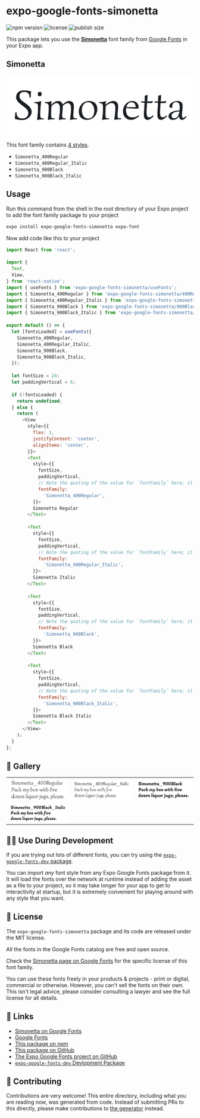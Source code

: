 # expo-google-fonts-simonetta

![npm version](https://flat.badgen.net/npm/v/expo-google-fonts-simonetta)
![license](https://flat.badgen.net/github/license/expo/google-fonts)
![publish size](https://flat.badgen.net/packagephobia/install/expo-google-fonts-simonetta)

This package lets you use the [**Simonetta**](https://fonts.google.com/specimen/Simonetta) font family from [Google Fonts](https://fonts.google.com/) in your Expo app.

## Simonetta

![Simonetta](./font-family.png)

This font family contains [4 styles](#-gallery).

- `Simonetta_400Regular`
- `Simonetta_400Regular_Italic`
- `Simonetta_900Black`
- `Simonetta_900Black_Italic`

## Usage

Run this command from the shell in the root directory of your Expo project to add the font family package to your project
```sh
expo install expo-google-fonts-simonetta expo-font
```

Now add code like this to your project
```js
import React from 'react';

import {
  Text,
  View,
} from 'react-native';
import { useFonts } from 'expo-google-fonts-simonetta/useFonts';
import { Simonetta_400Regular } from 'expo-google-fonts-simonetta/400Regular';
import { Simonetta_400Regular_Italic } from 'expo-google-fonts-simonetta/400Regular_Italic';
import { Simonetta_900Black } from 'expo-google-fonts-simonetta/900Black';
import { Simonetta_900Black_Italic } from 'expo-google-fonts-simonetta/900Black_Italic';

export default () => {
  let [fontsLoaded] = useFonts({
    Simonetta_400Regular,
    Simonetta_400Regular_Italic,
    Simonetta_900Black,
    Simonetta_900Black_Italic,
  });

  let fontSize = 24;
  let paddingVertical = 6;

  if (!fontsLoaded) {
    return undefined;
  } else {
    return (
      <View
        style={{
          flex: 1,
          justifyContent: 'center',
          alignItems: 'center',
        }}>
        <Text
          style={{
            fontSize,
            paddingVertical,
            // Note the quoting of the value for `fontFamily` here; it expects a string!
            fontFamily:
              'Simonetta_400Regular',
          }}>
          Simonetta Regular
        </Text>

        <Text
          style={{
            fontSize,
            paddingVertical,
            // Note the quoting of the value for `fontFamily` here; it expects a string!
            fontFamily:
              'Simonetta_400Regular_Italic',
          }}>
          Simonetta Italic
        </Text>

        <Text
          style={{
            fontSize,
            paddingVertical,
            // Note the quoting of the value for `fontFamily` here; it expects a string!
            fontFamily:
              'Simonetta_900Black',
          }}>
          Simonetta Black
        </Text>

        <Text
          style={{
            fontSize,
            paddingVertical,
            // Note the quoting of the value for `fontFamily` here; it expects a string!
            fontFamily:
              'Simonetta_900Black_Italic',
          }}>
          Simonetta Black Italic
        </Text>
      </View>
    );
  }
};

```

## 🔡 Gallery


||||
|-|-|-|
|![Simonetta_400Regular](.//400Regular/Simonetta_400Regular.ttf.png)|![Simonetta_400Regular_Italic](.//400Regular_Italic/Simonetta_400Regular_Italic.ttf.png)|![Simonetta_900Black](.//900Black/Simonetta_900Black.ttf.png)||
|![Simonetta_900Black_Italic](.//900Black_Italic/Simonetta_900Black_Italic.ttf.png)||||


## 👩‍💻 Use During Development

If you are trying out lots of different fonts, you can try using the [`expo-google-fonts-dev` package](https://github.com/freeboub/google-fonts/tree/master/font-packages/dev#readme).

You can import *any* font style from any Expo Google Fonts package from it. It will load the fonts
over the network at runtime instead of adding the asset as a file to your project, so it may take longer
for your app to get to interactivity at startup, but it is extremely convenient
for playing around with any style that you want.

## 📖 License

The `expo-google-fonts-simonetta` package and its code are released under the MIT license.

All the fonts in the Google Fonts catalog are free and open source.

Check the [Simonetta page on Google Fonts](https://fonts.google.com/specimen/Simonetta) for the specific license of this font family.

You can use these fonts freely in your products & projects - print or digital, commercial or otherwise. However, you can't sell the fonts on their own. This isn't legal advice, please consider consulting a lawyer and see the full license for all details.

## 🔗 Links

- [Simonetta on Google Fonts](https://fonts.google.com/specimen/Simonetta)
- [Google Fonts](https://fonts.google.com/)
- [This package on npm](https://www.npmjs.com/package/expo-google-fonts-simonetta)
- [This package on GitHub](https://github.com/freeboub/google-fonts/tree/master/font-packages/simonetta)
- [The Expo Google Fonts project on GitHub](https://github.com/freeboub/google-fonts)
- [`expo-google-fonts-dev` Devlopment Package](https://github.com/freeboub/google-fonts/tree/master/font-packages/dev)

## 🤝 Contributing

Contributions are very welcome! This entire directory, including what you are reading now, was generated from code. Instead of submitting PRs to this directly, please make contributions to [the generator](https://github.com/freeboub/google-fonts/tree/master/packages/generator) instead.
